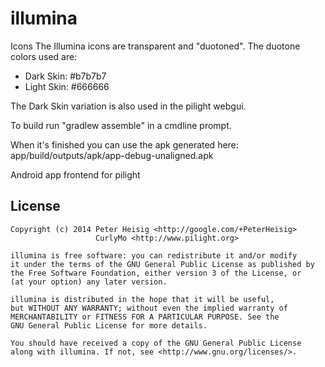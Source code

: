 illumina
=======

Icons
The Illumina icons are transparent and "duotoned". The duotone colors used are:
- Dark Skin: #b7b7b7
- Light Skin: #666666

The Dark Skin variation is also used in the pilight webgui.

To build run "gradlew assemble" in a cmdline prompt.

When it's finished you can use the apk generated here:
app/build/outputs/apk/app-debug-unaligned.apk

Android app frontend for pilight

License
-------

    Copyright (c) 2014 Peter Heisig <http://google.com/+PeterHeisig>
	                   CurlyMo <http://www.pilight.org>

    illumina is free software: you can redistribute it and/or modify
    it under the terms of the GNU General Public License as published by
    the Free Software Foundation, either version 3 of the License, or
    (at your option) any later version.

    illumina is distributed in the hope that it will be useful,
    but WITHOUT ANY WARRANTY; without even the implied warranty of
    MERCHANTABILITY or FITNESS FOR A PARTICULAR PURPOSE. See the
    GNU General Public License for more details.

    You should have received a copy of the GNU General Public License
    along with illumina. If not, see <http://www.gnu.org/licenses/>.
